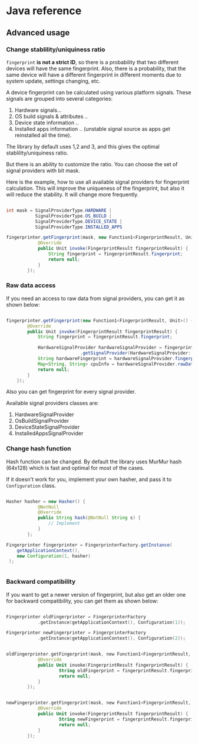 # Java reference

## Advanced usage

### Change stablility/uniquiness ratio

`fingerprint` **is not a strict ID**, so there is a probability that two different devices will have the same fingerprint. Also, there is a probability, that the same device will have a different fingerprint in different moments due to system update, settings changing, etc.

A device fingerprint can be calculated using various platform signals.
These signals are grouped into several categories:

1. Hardware signals...
2. OS build signals & attributes ..
3. Device state information ..
4. Installed apps information .. (unstable signal source as apps get reinstalled all the time).


The library by default uses 1,2 and 3, and this gives the optimal stablility/uniquiness ratio.

But there is an ability to customize the ratio. You can choose the set of signal providers with bit mask. 

Here is the example, how to use all available signal providers for fingerprint calculation. This will improve the uniqueness of the fingerprint, but also it will reduce the stability. It will change more frequently.

```java

int mask = SignalProviderType.HARDWARE |
		   SignalProviderType.OS_BUILD |
		   SignalProviderType.DEVICE_STATE |
		   SignalProviderType.INSTALLED_APPS

fingerprinter.getFingerprint(mask, new Function1<FingerprintResult, Unit>() {
            @Override
            public Unit invoke(FingerprintResult fingerprintResult) {
            	String fingerprint = fingerprintResult.fingerprint;
                return null;
            }
        });

``` 
 

### Raw data access

If you need an access to raw data from signal providers, you can get it as shown below:

```java

fingerprinter.getFingerprint(new Function1<FingerprintResult, Unit>() {
        @Override
        public Unit invoke(FingerprintResult fingerprintResult) {
        	String fingerprint = fingerprintResult.fingerprint;

			HardwareSignalProvider hardwareSignalProvider = fingerprintResult
							.getSignalProvider(HardwareSignalProvider::class.java);
			String hardwareFingerprint = hardwareSignalProvider.fingerprint();
			Map<String, String> cpuInfo = hardwareSignalProvider.rawData.cpuInfo;
            return null;
        }
    });
```

Also you can get fingerprint for every signal provider.

Available signal providers classes are:

1. HardwareSignalProvider
2. OsBuildSignalProvider
3. DeviceStateSignalProvider
4. InstalledAppsSignalProvider

### Change hash function

Hash function can be changed. By default the library uses MurMur hash (64x128) which is fast and optimal for most of the cases.

If it doesn't work for you, implement your own hasher, and pass it to `Configuration` class.

``` java

Hasher hasher = new Hasher() {
            @NotNull
            @Override
            public String hash(@NotNull String s) {
                // Implement
            }
        };

Fingerprinter fingerprinter = FingerprinterFactory.getInstance(
	getApplicationContext(),
	new Configuration(1, hasher)
 );



```

 
### Backward compatibility

If you want to get a newer version of fingerprint, but also get an older one for backward compatibility, you can get them as shown below:

```kotlin

Fingerprinter oldFingerprinter = FingerprinterFactory
			.getInstance(getApplicationContext(), Configuration(1));

Fingerprinter newFingerprinter = FingerprinterFactory
			.getInstance(getApplicationContext(), Configuration(2));


oldFingerprinter.getFingerprint(mask, new Function1<FingerprintResult, Unit>() {
            @Override
            public Unit invoke(FingerprintResult fingerprintResult) {
            		String oldFingerprint = fingerprintResult.fingerprint;
                	return null;
            }
        });


newFingerprinter.getFingerprint(mask, new Function1<FingerprintResult, Unit>() {
            @Override
            public Unit invoke(FingerprintResult fingerprintResult) {
            		String newFingerprint = fingerprintResult.fingerprint;
                	return null;
            }
        });


```